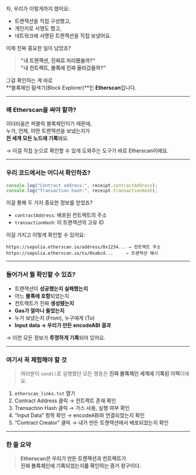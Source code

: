 자, 우리가 이렇게까지 했어요:

- 트랜잭션을 직접 구성했고,
- 개인키로 서명도 했고,
- 네트워크에 서명된 트랜잭션을 직접 보냈어요.

이제 진짜 중요한 일이 남았죠?

> **"내 트랜잭션, 진짜로 처리됐을까?"**  
> **"내 컨트랙트, 블록에 진짜 올라갔을까?"**

그걸 확인하는 게 바로  
**블록체인 탐색기(Block Explorer)**인 **Etherscan**입니다.

---

### 왜 Etherscan을 써야 할까?

이더리움은 퍼블릭 블록체인이기 때문에,  
누가, 언제, 어떤 트랜잭션을 보냈는지가  
**전 세계 모든 노드에 기록**돼요.

→ 이걸 직접 눈으로 확인할 수 있게 도와주는 도구가 바로 Etherscan이에요.

---

### 우리 코드에서는 어디서 확인하죠?

```js
console.log("Contract address:", receipt.contractAddress);
console.log("Transaction hash:", receipt.transactionHash);
```

이걸 통해 두 가지 중요한 정보를 얻었죠?

- `contractAddress`: 배포된 컨트랙트의 주소
- `transactionHash`: 이 트랜잭션의 고유 ID

이걸 가지고 이렇게 확인할 수 있어요:

```plaintext
https://sepolia.etherscan.io/address/0x1234... ← 컨트랙트 주소
https://sepolia.etherscan.io/tx/0xabcd...     ← 트랜잭션 해시
```

---

### 들어가서 뭘 확인할 수 있죠?

- 트랜잭션이 **성공했는지 실패했는지**
- 어느 **블록에 포함**되었는지
- 컨트랙트가 진짜 **생성됐는지**
- **Gas가 얼마나 들었는지**
- 누가 보냈는지 (From), 누구에게 (To)
- **Input data → 우리가 만든 encodeABI 결과**

→ 이런 모든 정보가 **투명하게 기록**되어 있어요.

---

### 여기서 꼭 체험해야 할 것

> 여러분이 `send()`로 실행했던 모든 행동은 **진짜 블록체인 세계에 기록된 이력**이에요.

1. `etherscan_links.txt` 열기
2. Contract Address 클릭 → 컨트랙트 존재 확인
3. Transaction Hash 클릭 → 가스 사용, 실행 여부 확인
4. “Input Data” 항목 확인 → encodeABI와 연결되었는지 확인
5. “Contract Creator” 클릭 → 내가 만든 트랜잭션에서 배포되었는지 확인

---

### 한 줄 요약

> **Etherscan은 우리가 만든 트랜잭션과 컨트랙트가  
> 진짜 블록체인에 기록되었는지를 확인하는 증거 창구이다.**
